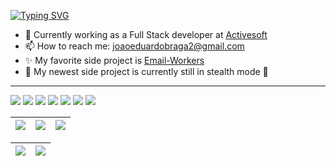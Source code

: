 [![Typing SVG](https://readme-typing-svg.demolab.com?font=Fira+Code&pause=1000&color=000AFF&background=FFFFFF00&random=false&width=435&lines=Hello+there%2C+I'm+Jo%C3%A3o+%F0%9F%91%8B;Full+Stack+Developer+%F0%9F%96%A5%EF%B8%8F;Python+Expert+%F0%9F%90%8D;Typescript+Magician+%F0%9F%AA%84;Reach+Me+On+Linkedin+%F0%9F%92%BC)](https://git.io/typing-svg)
- 🦾 Currently working as a Full Stack developer at [Activesoft](https://activesoft.com.br/)
- 📫 How to reach me: joaoeduardobraga2@gmail.com
- ✨ My favorite side project is [Email-Workers](https://github.com/joapedu/email-workers)
- 🔭 My newest side project is currently still in stealth mode 🤫

---
<p float="left">

  <a href="https://pt-br.legacy.reactjs.org/" style="text-decoration: none">
 <img src="https://img.shields.io/badge/React-087ea9?style=for-the-badge&logo=react&logoColor=white">
 </a>
 
 <a href="https://www.djangoproject.com/" style="text-decoration: none">
 <img src="https://img.shields.io/badge/Django-44B78B?style=for-the-badge&logo=django&logoColor=white">
 </a>
 
 <a href="https://www.docker.com/" style="text-decoration: none">
 <img src="https://img.shields.io/badge/Docker-2CA5E0?style=for-the-badge&logo=docker&logoColor=white">
 </a>
 
 <a style="text-decoration: none" href="https://angular.io/">
 <img src="https://img.shields.io/badge/Angular-DD0031?style=for-the-badge&logo=angular&logoColor=white">
 </a>
 
 <a href="https://flask.palletsprojects.com/en/3.0.x/" style="text-decoration: none">
 <img src="https://img.shields.io/badge/Flask-004b6b.svg?&style=for-the-badge&logo=flask&logoColor=white">
 </a>
 
 <a href="https://nodejs.org/en" style="text-decoration: none">
 <img src="https://img.shields.io/badge/Nodejs-026e00?style=for-the-badge&logo=node.js&logoColor=white">
 </a>
 
 <a href="https://tailwindcss.com/">
 <img src="https://img.shields.io/badge/Tailwind-0EA5E9?style=for-the-badge&logo=tailwindcss&logoColor=white">
 </a>
</p>

| ![](http://github-profile-summary-cards.vercel.app/api/cards/stats?username=joapedu&theme=nord_dark) | ![](http://github-profile-summary-cards.vercel.app/api/cards/repos-per-language?username=joapedu&hide=Html&theme=nord_dark) | ![](http://github-profile-summary-cards.vercel.app/api/cards/most-commit-language?username=joapedu&theme=nord_dark) |
| :-: | :-: | :-: |

| ![](http://github-profile-summary-cards.vercel.app/api/cards/profile-details?username=joapedu&theme=nord_dark) | ![](https://github-readme-streak-stats.herokuapp.com/?user=joapedu&hide_border=true&date_format=M%20j%5B%2C%20Y%5D&background=2D3742&stroke=2D3742&ring=6bbbca&fire=6bbbca&currStreakNum=fff&sideNums=6bbbca&currStreakLabel=6bbbca&sideLabels=fff&dates=fff) |
| :-: | :-: |
